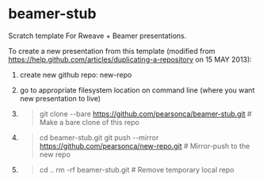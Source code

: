 beamer-stub
==============

Scratch template For Rweave + Beamer presentations.

To create a new presentation from this template (modified from https://help.github.com/articles/duplicating-a-repository on 15 MAY 2013):

1. create new github repo: new-repo

2. go to appropriate filesystem location on command line (where you want new presentation to live)

2. > git clone --bare https://github.com/pearsonca/beamer-stub.git # Make a bare clone of this repo

3. > cd beamer-stub.git
   > git push --mirror https://github.com/pearsonca/new-repo.git # Mirror-push to the new repo

4. > cd ..
   > rm -rf beamer-stub.git # Remove temporary local repo